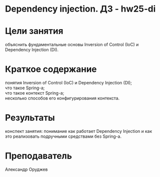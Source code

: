 # Dependency injection. ДЗ - hw25-di

# Цели занятия
объяснить фундаментальные основы Inversion of Control (IoC) и Dependency Injection (DI).

# Краткое содержание
понятия Inversion of Control (IoC) и Dependency Injection (DI);<br/>
что такое Spring-а;<br/>
что такое контекст Spring-а;<br/>
несколько способов его конфигурирования контекста.<br/>

# Результаты
конспект занятия: понимание как работает Dependency Injection и как это реализовать подручными средствами без Spring-а.

# Преподаватель
Александр Оруджев